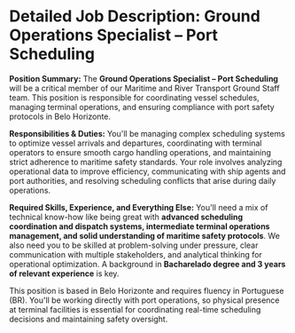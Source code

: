 # Detailed Job Description: Ground Operations Specialist – Port Scheduling

**Position Summary:**
The **Ground Operations Specialist – Port Scheduling** will be a critical member of our Maritime and River Transport Ground Staff team. This position is responsible for coordinating vessel schedules, managing terminal operations, and ensuring compliance with port safety protocols in Belo Horizonte.

**Responsibilities & Duties:**
You'll be managing complex scheduling systems to optimize vessel arrivals and departures, coordinating with terminal operators to ensure smooth cargo handling operations, and maintaining strict adherence to maritime safety standards. Your role involves analyzing operational data to improve efficiency, communicating with ship agents and port authorities, and resolving scheduling conflicts that arise during daily operations.

**Required Skills, Experience, and Everything Else:**
You'll need a mix of technical know-how like being great with **advanced scheduling coordination and dispatch systems, intermediate terminal operations management, and solid understanding of maritime safety protocols**. We also need you to be skilled at problem-solving under pressure, clear communication with multiple stakeholders, and analytical thinking for operational optimization. A background in **Bacharelado degree and 3 years of relevant experience** is key.

This position is based in Belo Horizonte and requires fluency in Portuguese (BR). You'll be working directly with port operations, so physical presence at terminal facilities is essential for coordinating real-time scheduling decisions and maintaining safety oversight.